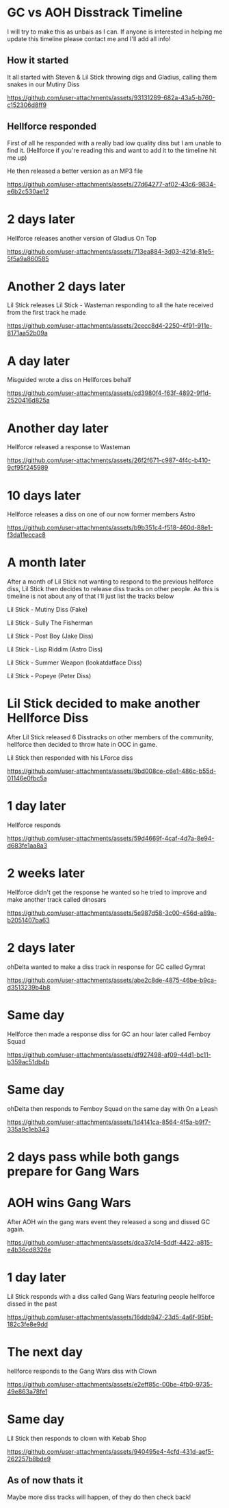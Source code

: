# GC vs AOH Disstrack Timeline

I will try to make this as unbais as I can.
If anyone is interested in helping me update this timeline please contact me and I'll add all info!

## How it started
It all started with Steven & Lil Stick throwing digs and Gladius, calling them snakes in our Mutiny Diss

https://github.com/user-attachments/assets/93131289-682a-43a5-b760-c152306d8ff9

## Hellforce responded
First of all he responded with a really bad low quality diss but I am unable to find it. (Hellforce if you're reading this and want to add it to the timeline hit me up)

He then released a better version as an MP3 file

https://github.com/user-attachments/assets/27d64277-af02-43c6-9834-e6b2c530ae12

# 2 days later
Hellforce releases another version of Gladius On Top

https://github.com/user-attachments/assets/713ea884-3d03-421d-81e5-5f5a9a860585

# Another 2 days later
Lil Stick releases Lil Stick - Wasteman responding to all the hate received from the first track he made 

https://github.com/user-attachments/assets/2cecc8d4-2250-4f91-911e-8171aa52b09a

# A day later
Misguided wrote a diss on Hellforces behalf

https://github.com/user-attachments/assets/cd3980f4-f63f-4892-9f1d-2520416d825a

# Another day later
Hellforce released a response to Wasteman

https://github.com/user-attachments/assets/26f2f671-c987-4f4c-b410-9cf95f245989

# 10 days later
Hellforce releases a diss on one of our now former members Astro

https://github.com/user-attachments/assets/b9b351c4-f518-460d-88e1-f3da11eccac8

# A month later
After a month of Lil Stick not wanting to respond to the previous hellforce diss, Lil Stick then decides to release diss tracks on other people.
As this is timeline is not about any of that I'll just list the tracks below

Lil Stick - Mutiny Diss (Fake)

Lil Stick - Sully The Fisherman

Lil Stick - Post Boy (Jake Diss)

Lil Stick - Lisp Riddim (Astro Diss)

Lil Stick - Summer Weapon (lookatdatface Diss)

Lil Stick - Popeye (Peter Diss)


# Lil Stick decided to make another Hellforce Diss
After Lil Stick released 6 Disstracks on other members of the community, hellforce then decided to throw hate in OOC in game.

Lil Stick then responded with his LForce diss

https://github.com/user-attachments/assets/9bd008ce-c6e1-486c-b55d-01146e0fbc5a

# 1 day later
Hellforce responds

https://github.com/user-attachments/assets/59d4669f-4caf-4d7a-8e94-d683fe1aa8a3

# 2 weeks later
Hellforce didn't get the response he wanted so he tried to improve and make another track called dinosars

https://github.com/user-attachments/assets/5e987d58-3c00-456d-a89a-b2051407ba63

# 2 days later
ohDelta wanted to make a diss track in response for GC called Gymrat

https://github.com/user-attachments/assets/abe2c8de-4875-46be-b9ca-d3513239b4b8

# Same day
Hellforce then made a response diss for GC an hour later called Femboy Squad

https://github.com/user-attachments/assets/df927498-af09-44d1-bc11-b359ac51db4b

# Same day
ohDelta then responds to Femboy Squad on the same day with On a Leash

https://github.com/user-attachments/assets/1d4141ca-8564-4f5a-b9f7-335a9c1eb343

# 2 days pass while both gangs prepare for Gang Wars

# AOH wins Gang Wars
After AOH win the gang wars event they released a song and dissed GC again.

https://github.com/user-attachments/assets/dca37c14-5ddf-4422-a815-e4b36cd8328e

# 1 day later
Lil Stick responds with a diss called Gang Wars featuring people hellforce dissed in the past

https://github.com/user-attachments/assets/16ddb947-23d5-4a6f-95bf-182c3fe8e9dd

# The next day
hellforce responds to the Gang Wars diss with Clown

https://github.com/user-attachments/assets/e2eff85c-00be-4fb0-9735-49e863a78fe1

# Same day
Lil Stick then responds to clown with Kebab Shop

https://github.com/user-attachments/assets/940495e4-4cfd-431d-aef5-262257b8bde9


## As of now thats it
Maybe more diss tracks will happen, of they do then check back!
